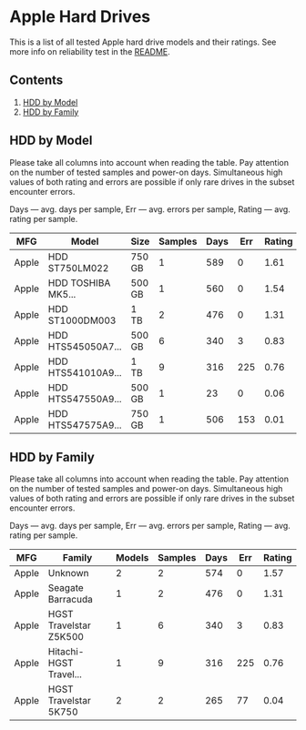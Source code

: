 Apple Hard Drives
=================

This is a list of all tested Apple hard drive models and their ratings. See more
info on reliability test in the [README](https://github.com/linuxhw/SMART).

Contents
--------

1. [ HDD by Model  ](#hdd-by-model)
2. [ HDD by Family ](#hdd-by-family)

HDD by Model
------------

Please take all columns into account when reading the table. Pay attention on the
number of tested samples and power-on days. Simultaneous high values of both rating
and errors are possible if only rare drives in the subset encounter errors.

Days   — avg. days per sample,
Err    — avg. errors per sample,
Rating — avg. rating per sample.

| MFG       | Model              | Size   | Samples | Days  | Err   | Rating |
|-----------|--------------------|--------|---------|-------|-------|--------|
| Apple     | HDD ST750LM022     | 750 GB | 1       | 589   | 0     | 1.61   |
| Apple     | HDD TOSHIBA MK5... | 500 GB | 1       | 560   | 0     | 1.54   |
| Apple     | HDD ST1000DM003    | 1 TB   | 2       | 476   | 0     | 1.31   |
| Apple     | HDD HTS545050A7... | 500 GB | 6       | 340   | 3     | 0.83   |
| Apple     | HDD HTS541010A9... | 1 TB   | 9       | 316   | 225   | 0.76   |
| Apple     | HDD HTS547550A9... | 500 GB | 1       | 23    | 0     | 0.06   |
| Apple     | HDD HTS547575A9... | 750 GB | 1       | 506   | 153   | 0.01   |

HDD by Family
-------------

Please take all columns into account when reading the table. Pay attention on the
number of tested samples and power-on days. Simultaneous high values of both rating
and errors are possible if only rare drives in the subset encounter errors.

Days   — avg. days per sample,
Err    — avg. errors per sample,
Rating — avg. rating per sample.

| MFG       | Family                 | Models | Samples | Days  | Err   | Rating |
|-----------|------------------------|--------|---------|-------|-------|--------|
| Apple     | Unknown                | 2      | 2       | 574   | 0     | 1.57   |
| Apple     | Seagate Barracuda      | 1      | 2       | 476   | 0     | 1.31   |
| Apple     | HGST Travelstar Z5K500 | 1      | 6       | 340   | 3     | 0.83   |
| Apple     | Hitachi-HGST Travel... | 1      | 9       | 316   | 225   | 0.76   |
| Apple     | HGST Travelstar 5K750  | 2      | 2       | 265   | 77    | 0.04   |

